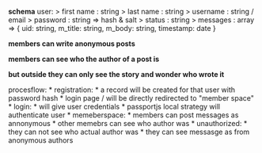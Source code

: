 **schema**
user: 
    > first name : string
    > last name : string
    > username : string / email
    > password : string => hash & salt
    > status : string
    > messages : array => {
            uid: string, 
            m_title: string, 
            m_body: string, 
            timestamp: date
        }

**members can write anonymous posts**

**members can see who the author of a post is**

**but outside they can only see the story and wonder who wrote it**

procesflow: 
    * registration: 
      * a record will be created for that user with password hash
      * login page / will be directly redirected to "member space"
    * login: 
      * will give user credentials
      * passportjs local strategy will authenticate user
    * memeberspace: 
      * members can post messages as annonymous
      * other memebrs can see who author was
    * unauthorized:
      * they can not see who actual author was
      * they can see messasge as from anonymous authors